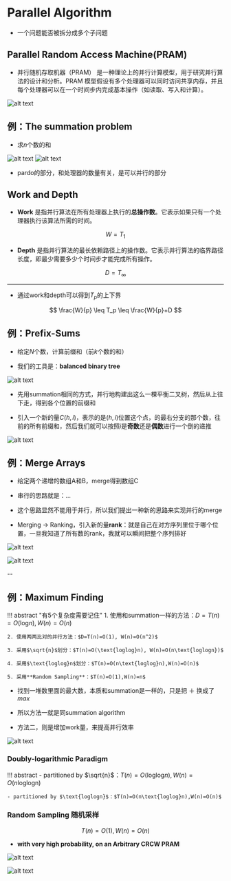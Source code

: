 # Parallel Algorithm


- 一个问题能否被拆分成多个子问题

## Parallel Random Access Machine(PRAM)

- 并行随机存取机器（PRAM） 是一种理论上的并行计算模型，用于研究并行算法的设计和分析。PRAM 模型假设有多个处理器可以同时访问共享内存，并且每个处理器可以在一个时间步内完成基本操作（如读取、写入和计算）。


![alt text](para_1.png)

## 例：The summation problem

- 求$n$个数的和

![alt text](para_2.png)
![alt text](para_3.png)

- pardo的部分，和处理器的数量有关，是可以并行的部分

## Work and Depth

- **Work** 是指并行算法在所有处理器上执行的**总操作数**。它表示如果只有一个处理器执行该算法所需的时间。

$$
W = T_1
$$

- **Depth** 是指并行算法的最长依赖路径上的操作数。它表示并行算法的临界路径长度，即最少需要多少个时间步才能完成所有操作。

$$
D = T_\infty
$$

---

- 通过work和depth可以得到$T_p$的上下界

$$
\frac{W}{p} \leq T_p \leq \frac{W}{p}+D
$$

## 例：Prefix-Sums

- 给定$N$个数，计算前缀和（前$k$个数的和）

- 我们的工具是：**balanced binary tree**

![alt text](para_7.png)

- 先用summation相同的方式，并行地构建出这么一棵平衡二叉树，然后从上往下走，得到各个位置的前缀和

- 引入一个新的量$C(h,i)$，表示的是$(h,i)$位置这个点，的最右分支的那个数，往前的所有前缀和，然后我们就可以按照$i$是**奇数**还是**偶数**进行一个倒的递推

![alt text](para_8.png)



## 例：Merge Arrays

- 给定两个递增的数组A和B，merge得到数组C

- 串行的思路就是：...

- 这个思路显然不能用于并行，所以我们提出一种新的思路来实现并行的merge

- Merging -> Ranking，引入新的量**rank**：就是自己在对方序列里位于哪个位置，一旦我知道了所有数的rank，我就可以瞬间把整个序列排好

![alt text](para_4.png)

![alt text](para_5.png)

--




## 例：Maximum Finding

!!! abstract "有5个复杂度需要记住"
    1. 使用和summation一样的方法：$D=T(n)=O(\text{log}n),W(n)=O(n)$

    2. 使用两两比对的并行方法：$D=T(n)=O(1), W(n)=O(n^2)$

    3. 采用$\sqrt{n}$划分：$T(n)=O(\text{loglog}n), W(n)=O(n\text{loglogn})$

    4. 采用$\text{loglog}n$划分：$T(n)=O(n\text{loglog}n),W(n)=O(n)$

    5. 采用**Random Sampling**：$T(n)=O(1),W(n)=n$

- 找到一堆数里面的最大数，本质和summation是一样的，只是把 ＋ 换成了 *max*

- 所以方法一就是同summation algorithm

- 方法二，则是增加work量，来提高并行效率

![alt text](para_6.png)

### Doubly-logarithmic Paradigm

!!! abstract
    - partitioned by $\sqrt{n}$：$T(n)=O(\text{loglog}n), W(n)=O(n\text{loglogn})$

    - partitioned by $\text{loglogn}$：$T(n)=O(n\text{loglog}n),W(n)=O(n)$


### Random Sampling 随机采样

$$
T(n)=O(1), W(n)=O(n)
$$

- **with very high probability, on an Arbitrary CRCW PRAM**

![alt text](para_9.png)

![alt text](para_10.png)